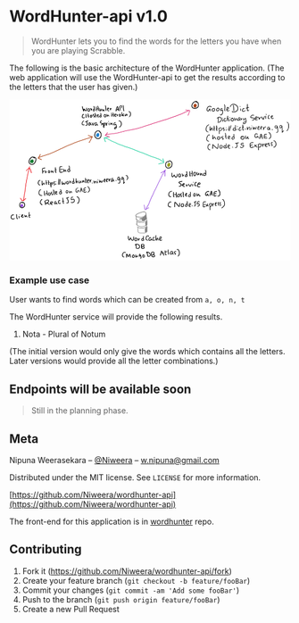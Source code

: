 # WordHunter-api v1.0
> WordHunter lets you to find the words for the letters you have when you are playing Scrabble.

The following is the basic architecture of the WordHunter application. (The web application will use the WordHunter-api to get the results according to the letters that the user has given.)




![](wh.png)

### Example use case

User wants to find words which can be created from `a, o, n, t`

The WordHunter service will provide the following results.
1. Nota - Plural of Notum

(The initial version would only give the words which contains all the letters. Later versions would provide all the letter combinations.)

## Endpoints will be available soon
> Still in the planning phase.

## Meta

Nipuna Weerasekara – [@Niweera](https://twitter.com/Niweera) – w.nipuna@gmail.com

Distributed under the MIT license. See ``LICENSE`` for more information.

[https://github.com/Niweera/wordhunter-api](https://github.com/Niweera/wordhunter-api)

The front-end for this application is in [wordhunter](https://github.com/Niweera/wordhunter) repo.

## Contributing

1. Fork it (<https://github.com/Niweera/wordhunter-api/fork>)
2. Create your feature branch (`git checkout -b feature/fooBar`)
3. Commit your changes (`git commit -am 'Add some fooBar'`)
4. Push to the branch (`git push origin feature/fooBar`)
5. Create a new Pull Request

<!-- Markdown link & img dfn's -->
[npm-image]: https://img.shields.io/npm/v/datadog-metrics.svg?style=flat-square
[npm-url]: https://npmjs.org/package/datadog-metrics
[npm-downloads]: https://img.shields.io/npm/dm/datadog-metrics.svg?style=flat-square
[travis-image]: https://img.shields.io/travis/dbader/node-datadog-metrics/master.svg?style=flat-square
[travis-url]: https://travis-ci.org/dbader/node-datadog-metrics
[wiki]: https://github.com/yourname/yourproject/wiki
